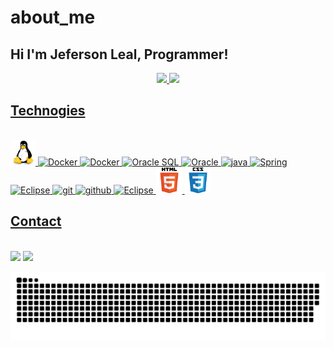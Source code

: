 # about_me

## Hi I'm Jeferson Leal, Programmer!
<div align="center">
  <a href="https://github.com/jeferson-leal">
  <img height="180em" src="https://github-readme-stats.vercel.app/api?username=jeferson-leal&show_icons=true&theme=dracula&include_all_commits=true&count_private=true"/>
  <img height="180em" src="https://github-readme-stats.vercel.app/api/top-langs/?username=jeferson-leal&layout=compact&langs_count=7&theme=dracula"/>
</div>

 ## Technogies

<div style="display: inline_block"><br>
   <img src="https://raw.githubusercontent.com/devicons/devicon/master/icons/linux/linux-original.svg" alt="linux" width="40" height="40"/> 
   <img src="https://img.icons8.com/color/42/000000/docker.png" alt="Docker" width="42" height="42"/>
   <img src="https://img.icons8.com/color/42/000000/amazon-web-services.png" alt="Docker" width="42" height="42"/>
   <img src="https://img.icons8.com/office/42/000000/accept-database.png" alt="Oracle SQL" width="42" height="42"/>
   <img src="https://img.icons8.com/color/42/000000/mongodb.png" alt="Oracle" width="42" height="42"/>
   <img src="https://img.icons8.com/color/42/000000/java-coffee-cup-logo--v1.png" alt="java" width="42" height="42"/> 
   <img src="https://img.icons8.com/color/42/000000/spring-logo.png" alt="Spring" width="42" height="42"//>
   <img src="https://img.icons8.com/officel/42/000000/java-eclipse.png" alt="Eclipse" width="42" height="42"/>
   <img src="https://www.vectorlogo.zone/logos/git-scm/git-scm-icon.svg" alt="git" width="42" height="42"/> 
   <img src="https://img.icons8.com/ios/42/ffffff/github--v1.png" alt="github" width="42" height="42"/>
   <img src="https://img.icons8.com/color/42/000000/bitbucket.png" alt="Eclipse" width="42" height="42"/>
   <img src="https://raw.githubusercontent.com/devicons/devicon/master/icons/html5/html5-original-wordmark.svg" alt="html5" width="42" height="42"/> 
   <img src="https://raw.githubusercontent.com/devicons/devicon/master/icons/css3/css3-original-wordmark.svg" alt="css3" width="42" height="42"/>
</div>
  
  ## Contact
  
  <img />

  <div> 
  <a href ="mailto:jeferson.gleal@outlook.com"><img src="https://img.icons8.com/color/40/000000/microsoft-outlook-2019--v2.png" target="_blank"></a>
  <a href="https://www.linkedin.com/in/jeferson-leal/" target="_blank"><img src="https://img.icons8.com/external-justicon-flat-justicon/33/000000/external-linkedin-social-media-justicon-flat-justicon.png" target="_blank"></a> 
 
 ![Snake animation](https://github.com/jeferson-leal/about_me/blob/output/github-contribution-grid-snake.svg)
    
</div>
